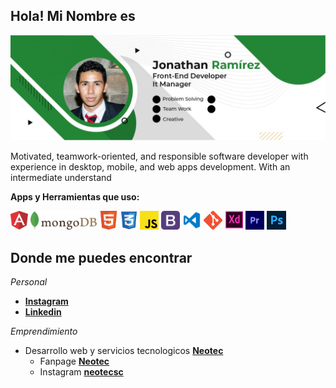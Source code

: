 
##  Hola! Mi Nombre es 

![](https://raw.githubusercontent.com/jnramirez95/jnramirez95/main/img/1.jpeg)
<!-- ![](https://raw.githubusercontent.com/jnramirez95/jnramirez95/main/img/1.jpeg) -->

Motivated, teamwork-oriented, and responsible software developer with experience in desktop, mobile, and web apps development. With an intermediate understand

**Apps y Herramientas que uso:**  

<code><img height="30" src="https://raw.githubusercontent.com/jnramirez95/jnramirez95/main/img/Angular.png"></code>
<code><img height="30" src="https://raw.githubusercontent.com/jnramirez95/jnramirez95/main/img/MongoDB.png"></code>
<code><img height="30" src="https://raw.githubusercontent.com/jnramirez95/jnramirez95/main/img/Html.png"></code>
<code><img height="30" src="https://raw.githubusercontent.com/jnramirez95/jnramirez95/main/img/Css.png"></code>
<code><img height="30" src="https://raw.githubusercontent.com/jnramirez95/jnramirez95/main/img/Js.png"></code>
<code><img height="30" src="https://raw.githubusercontent.com/jnramirez95/jnramirez95/main/img/Bootstrap.png"></code>
<code><img height="30" src="https://raw.githubusercontent.com/jnramirez95/jnramirez95/main/img/Visual.png"></code>
<code><img height="30" src="https://raw.githubusercontent.com/jnramirez95/jnramirez95/main/img/Git.png"></code>
<code><img height="30" src="https://raw.githubusercontent.com/jnramirez95/jnramirez95/main/img/Xd.png"></code>
<code><img height="30" src="https://raw.githubusercontent.com/jnramirez95/jnramirez95/main/img/Premiere.png"></code>
<code><img height="30" src="https://raw.githubusercontent.com/jnramirez95/jnramirez95/main/img/Photoshop.png"></code>


## Donde me puedes encontrar

_Personal_
* **[Instagram](https://www.instagram.com/ramirezjona/)**
* **[Linkedin](https://www.linkedin.com/in/jonathan-ramirez-b21b8b171/)**

_Emprendimiento_
* Desarrollo web y servicios tecnologicos **[Neotec](https://www.facebook.com/neotecsc)**
  + Fanpage **[Neotec](https://www.instagram.com/neotecsc/)**
  + Instagram **[neotecsc](https://www.instagram.com/neotecsc/)**

